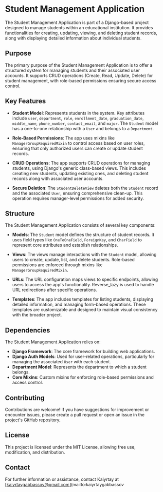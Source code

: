 # Student Management Application

The Student Management Application is part of a Django-based project designed to manage students within an educational institution. It provides functionalities for creating, updating, viewing, and deleting student records, along with displaying detailed information about individual students.

## Purpose

The primary purpose of the Student Management Application is to offer a structured system for managing students and their associated user accounts. It supports CRUD operations (Create, Read, Update, Delete) for student management, with role-based permissions ensuring secure access control.

## Key Features

- **Student Model**: Represents students in the system. Key attributes include `user`, `department`, `role`, `enrollment_date`, `graduation_date`, `middle_name`, `phone_number`, `contact_email`, and `major`. The `Student` model has a one-to-one relationship with a `User` and belongs to a `Department`.

- **Role-Based Permissions**: The app uses mixins like `ManagerGroupRequiredMixin` to control access based on user roles, ensuring that only authorized users can create or update student records.

- **CRUD Operations**: The app supports CRUD operations for managing students, using Django's generic class-based views. This includes creating new students, updating existing ones, and deleting student records along with associated user accounts.

- **Secure Deletion**: The `StudentDeleteView` deletes both the `Student` record and the associated `User`, ensuring comprehensive clean-up. This operation requires manager-level permissions for added security.

## Structure

The Student Management Application consists of several key components:

- **Models**: The `Student` model defines the structure of student records. It uses field types like `OneToOneField`, `ForeignKey`, and `CharField` to represent core attributes and establish relationships.

- **Views**: The views manage interactions with the `Student` model, allowing users to create, update, list, and delete students. Role-based permissions are enforced through mixins like `ManagerGroupRequiredMixin`.

- **URLs**: The URL configuration maps views to specific endpoints, allowing users to access the app's functionality. Reverse_lazy is used to handle URL redirections after specific operations.

- **Templates**: The app includes templates for listing students, displaying detailed information, and managing form-based operations. These templates are customizable and designed to maintain visual consistency with the broader project.

## Dependencies

The Student Management Application relies on:

- **Django Framework**: The core framework for building web applications.
- **Django Auth Models**: Used for user-related operations, particularly for managing the associated `User` with each student.
- **Department Model**: Represents the department to which a student belongs.
- **Core Mixins**: Custom mixins for enforcing role-based permissions and access control.

## Contributing

Contributions are welcome! If you have suggestions for improvement or encounter issues, please create a pull request or open an issue in the project's GitHub repository.

## License

This project is licensed under the MIT License, allowing free use, modification, and distribution.

## Contact

For further information or assistance, contact Kaiyrtay at [kaiyrtaygabbassov@gmail.com](mailto:kaiyrtaygabbassov
